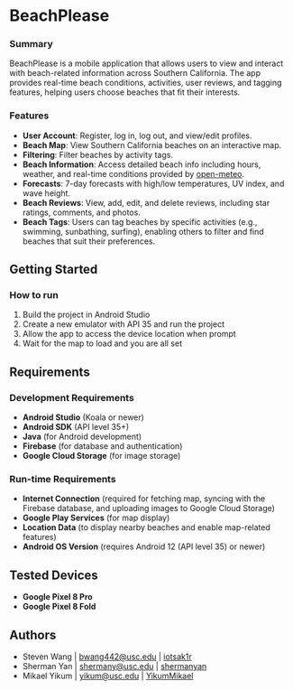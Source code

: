 # BeachPlease


### Summary
BeachPlease is a mobile application that allows users to view and interact with beach-related information across Southern California. The app provides real-time beach conditions, activities, user reviews, and tagging features, helping users choose beaches that fit their interests.


### Features
- **User Account**: Register, log in, log out, and view/edit profiles.
- **Beach Map**: View Southern California beaches on an interactive map.
- **Filtering**: Filter beaches by activity tags.
- **Beach Information**: Access detailed beach info including hours, weather, and real-time conditions provided by [open-meteo](https://open-meteo.com/).
- **Forecasts**: 7-day forecasts with high/low temperatures, UV index, and wave height.
- **Beach Reviews**: View, add, edit, and delete reviews, including star ratings, comments, and photos.
- **Beach Tags**: Users can tag beaches by specific activities (e.g., swimming, sunbathing, surfing), enabling others to filter and find beaches that suit their preferences.


## Getting Started

### How to run
1. Build the project in Android Studio
2. Create a new emulator with API 35 and run the project
3. Allow the app to access the device location when prompt
4. Wait for the map to load and you are all set


## Requirements

### Development Requirements
- **Android Studio** (Koala or newer)
- **Android SDK** (API level 35+)
- **Java** (for Android development)
- **Firebase** (for database and authentication)
- **Google Cloud Storage** (for image storage)

### Run-time Requirements
- **Internet Connection** (required for fetching map, syncing with the Firebase database, and uploading images to Google Cloud Storage)
- **Google Play Services** (for map display)
- **Location Data** (to display nearby beaches and enable map-related features)
- **Android OS Version** (requires Android 12 (API level 35) or newer)

## Tested Devices
- **Google Pixel 8 Pro**
- **Google Pixel 8 Fold**
  
## Authors
* Steven Wang | [bwang442@usc.edu](mailto:shermany@usc.edu) | [iotsak1r](https://github.com/iotsak1r)
* Sherman Yan | [shermany@usc.edu](mailto:shermany@usc.edu) | [shermanyan](https://github.com/shermanyan)
* Mikael Yikum | [yikum@usc.edu](mailto:yikum@usc.edu) | [YikumMikael](https://github.com/YikumMikael)

